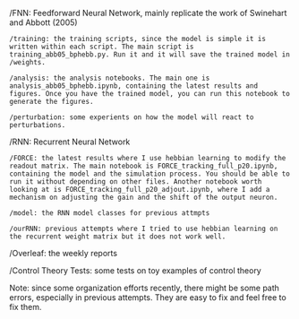 /FNN: Feedforward Neural Network, mainly replicate the work of Swinehart and Abbott (2005)

    /training: the training scripts, since the model is simple it is written within each script. The main script is training_abb05_bphebb.py. Run it and it will save the trained model in /weights.

    /analysis: the analysis notebooks. The main one is analysis_abb05_bphebb.ipynb, containing the latest results and figures. Once you have the trained model, you can run this notebook to generate the figures.

    /perturbation: some experients on how the model will react to perturbations.

/RNN: Recurrent Neural Network

    /FORCE: the latest results where I use hebbian learning to modify the readout matrix. The main notebook is FORCE_tracking_full_p20.ipynb, containing the model and the simulation process. You should be able to run it without depending on other files. Another notebook worth looking at is FORCE_tracking_full_p20_adjout.ipynb, where I add a mechanism on adjusting the gain and the shift of the output neuron.

    /model: the RNN model classes for previous attmpts

    /ourRNN: previous attempts where I tried to use hebbian learning on the recurrent weight matrix but it does not work well.

/Overleaf: the weekly reports

/Control Theory Tests: some tests on toy examples of control theory


Note: since some organization efforts recently, there might be some path errors, especially in previous attempts. They are easy to fix and feel free to fix them.